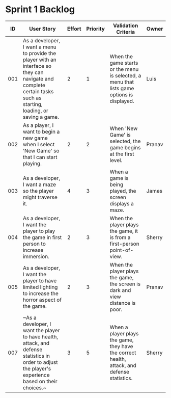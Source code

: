 # Sprint 1 Backlog
| ID | User Story | Effort | Priority | Validation Criteria | Owner |
|----|------------|--------|----------|---------------------|-------|
| 001 | As a developer, I want a menu to provide the player with an interface so they can navigate and complete certain tasks such as starting, loading, or saving a game. | 2 | 1 | When the game starts or the menu is selected, a menu that lists game options is displayed. | Luis |
| 002 | As a player, I want to begin a new game when I select 'New Game' so that I can start playing. | 2 | 2 | When 'New Game' is selected, the game begins at the first level. | Pranav |
| 003 | As a developer, I want a maze so the player might traverse it. | 4 | 3 | When a game is being played, the screen displays a maze. | James |
| 004 | As a developer, I want the player to play the game in first person to increase immersion. | 2 | 3 | When the player plays the game, it is from a first-person point-of-view. | Sherry |
| 005 | As a developer, I want the player to have limited lighting to increase the horror aspect of the game. | 2 | 3 | When the player plays the game, the screen is dark and view distance is poor. | Pranav |
| 007 | ~As a developer, I want the player to have health, attack, and defense statistics in order to adjust the player's experience based on their choices.~ | 3 | 5 | When a player plays the game, they have the correct health, attack, and defense statistics. | Sherry |
